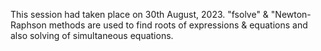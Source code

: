 This session had taken place on 30th August, 2023. "fsolve" & "Newton-Raphson methods are used to find roots of expressions & equations and also solving of simultaneous equations.
